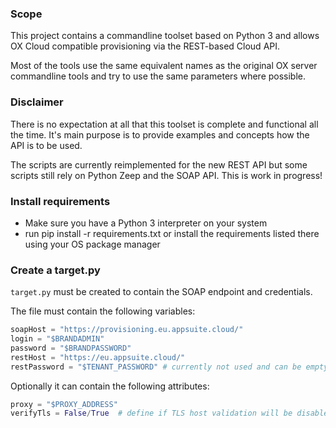 ### Scope

This project contains a commandline toolset based on Python 3 and allows OX Cloud compatible provisioning via the REST-based Cloud API.

Most of the tools use the same equivalent names as the original OX server commandline tools and try to use the same parameters where possible.

### Disclaimer

There is no expectation at all that this toolset is complete and functional all the time. It's main purpose is to provide examples and concepts how the API is to be used.

The scripts are currently reimplemented for the new REST API but some scripts still rely on Python Zeep and the SOAP API. This is work in progress!

### Install requirements

- Make sure you have a Python 3 interpreter on your system
- run pip install -r requirements.txt or install the requirements listed there using your OS package manager


### Create a target.py

`target.py` must be created to contain the SOAP endpoint and credentials.

The file must contain the following variables:

```python
soapHost = "https://provisioning.eu.appsuite.cloud/"
login = "$BRANDADMIN"
password = "$BRANDPASSWORD"
restHost = "https://eu.appsuite.cloud/"
restPassword = "$TENANT_PASSWORD" # currently not used and can be empty
```

Optionally it can contain the following attributes:

```python
proxy = "$PROXY_ADDRESS"
verifyTls = False/True  # define if TLS host validation will be disabled (per default ON)
```
